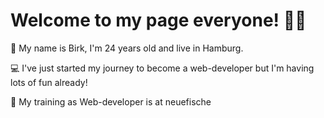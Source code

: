 # Welcome to my page everyone! 👋🏻

🌈 My name is Birk, I'm 24 years old and live in Hamburg.

💻 I've just started my journey to become a web-developer but I'm having lots of fun already!

🐠 My training as Web-developer is at neuefische


